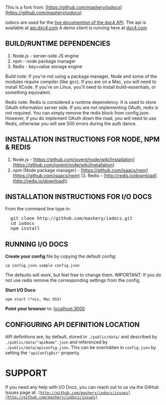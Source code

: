 
This is a fork from: [https://github.com/mashery/iodocs](https://github.com/mashery/iodocs)

iodocs are used for the [live documention of the dxc4 API](http://apidocs.dxc4.com).
The api is available at [api.dxc4.com](http://api.dxc4.com)
A demo client is running here at [dxc4.com](http://dxc4.com)

BUILD/RUNTIME DEPENDENCIES
--------------------------
1. Node.js - server-side JS engine
2. npm - node package manager
3. Redis - key+value storage engine 

Build note: If you're not using a package manager, Node and some of the modules require compiler (like gcc). If you are on a Mac, you will need to install XCode. If you're on Linux, you'll need to install build-essentials, or something equivalent.

Redis note: Redis is considered a runtime dependency. It is used to store OAuth information server side. If you are not implementing OAuth, redis is not required. You can simply remove the redis block from config.json. However, if you do implement OAuth down the road, you will need to use Redis, otherwise you will see 500 errors during the auth dance.

INSTALLATION INSTRUCTIONS FOR NODE, NPM & REDIS
-----------------------------------------------
1. Node.js - [https://github.com/joyent/node/wiki/Installation](https://github.com/joyent/node/wiki/Installation)
2. npm (Node package manager) - [https://github.com/isaacs/npm](https://github.com/isaacs/npm)
(3. Redis - [http://redis.io/download](http://redis.io/download))

INSTALLATION INSTRUCTIONS FOR I/O DOCS
--------------------------------------
From the command line type in:
<pre>  git clone http://github.com/mashery/iodocs.git
  cd iodocs
  npm install
</pre>



RUNNING I/O DOCS
----------------
**Create your config** file by copying the default config:

```
cp config.json.sample config.json
```
The defaults will work, but feel free to change them.
IMPORTANT: If you do not use redis remove the corresponding settings from the config.

**Start I/O Docs**:

```
npm start (*nix, Mac OSX)
```

**Point your browser** to: [localhost:3000](http://localhost:3000)

CONFIGURING API DEFINITION LOCATION
-----------------------------------
API definitions are, by default, stored in `./public/data/` and described by `./public/data/"apiName".json` and referenced by `./public/data/apiconfig.json`. This can
be overridden in `config.json` by setting the `"apiConfigDir"` property.

SUPPORT
=======
If you need any help with I/O Docs, you can reach out to us via the GitHub Issues page at:
<code>[http://github.com/mashery/iodocs/issues](http://github.com/mashery/iodocs/issues)</code>
